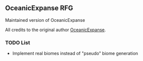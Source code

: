 ## OceanicExpanse RFG

Maintained version of OceanicExpanse


All credits to the original author [OceanicExpanse](https://github.com/SirSquidly/Oceanic-Expanse).

### TODO List

- Implement real biomes instead of "pseudo" biome generation